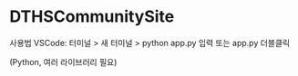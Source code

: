 # DTHSCommunitySite
사용법
VSCode: 터미널 > 새 터미널 > python app.py 입력
또는
app.py 더블클릭

(Python, 여러 라이브러리 필요)
